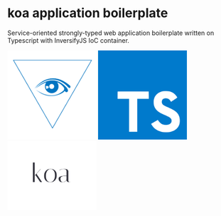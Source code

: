 # koa application boilerplate

Service-oriented strongly-typed web application boilerplate written on Typescript with InversifyJS IoC container.

<img src="logo/inversifyjs.png" alt="InversifyJS" width="200">
<img src="logo/ts.png" alt="Typescript" width="200">
<img src="logo/koajs.png" alt="KoaJS" width="200">
